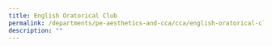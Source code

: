```yaml
---
title: English Oratorical Club
permalink: /departments/pe-aesthetics-and-cca/cca/english-oratorical-club/
description: ""
---
```

